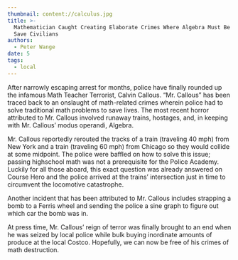 ```yaml
---
thumbnail: content://calculus.jpg
title: >-
  Mathematician Caught Creating Elaborate Crimes Where Algebra Must Be Used To
  Save Civilians
authors:
  - Peter Wange
date: 5
tags:
  - local
---
```


After narrowly escaping arrest for months, police have finally rounded up the infamous Math Teacher Terrorist, Calvin Callous. “Mr. Callous” has been traced back to an onslaught of math-related crimes wherein police had to solve traditional math problems to save lives. The most recent horror attributed to Mr. Callous involved runaway trains, hostages, and, in keeping with Mr. Callous’ modus operandi, Algebra. 

Mr. Callous reportedly rerouted the tracks of a train (traveling 40 mph) from New York and a train (traveling 60 mph) from Chicago so they would collide at some midpoint. The police were baffled on how to solve this issue; passing highschool math was not a prerequisite for the Police Academy. Luckily for all those aboard, this exact question was already answered on Course Hero and the police arrived at the trains’ intersection just in time to circumvent the locomotive catastrophe. 

Another incident that has been attributed to Mr. Callous includes strapping a bomb to a Ferris wheel and sending the police a sine graph to figure out which car the bomb was in.

At press time, Mr. Callous’ reign of terror was finally brought to an end when he was seized by local police while bulk buying inordinate amounts of produce at the local Costco. Hopefully, we can now be free of his crimes of math destruction.

